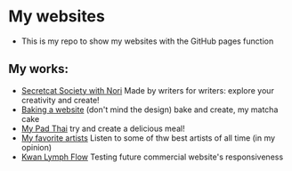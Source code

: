 # My websites
* This is my repo to show my websites with the GitHub pages function
## My works:
* [Secretcat Society with Nori](https://az8112.github.io/main.html)
Made by writers for writers:
  explore your creativity and create!
* [Baking a website](https://az8112.github.io/baking_a_website/Baking_a_website)
  (don't mind the design)
  bake and create, my matcha cake
* [My Pad Thai](https://az8112.github.io/pad_thai/my_phad_thai.html)
  try and create a delicious meal!
* [My favorite artists](https://az8112.github.io/my_favorite_artists/my_favorite_artists.html)
Listen to some of thw best artists of all time (in my opinion)
* [Kwan Lymph Flow](https://az8112.github.io/LymphClinic/KLF.html)
Testing future commercial website's responsiveness
